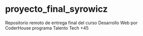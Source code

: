 # proyecto_final_syrowicz
Repositorio remoto de entrega final del curso Desarrollo Web por CoderHouse programa Talento Tech +45
